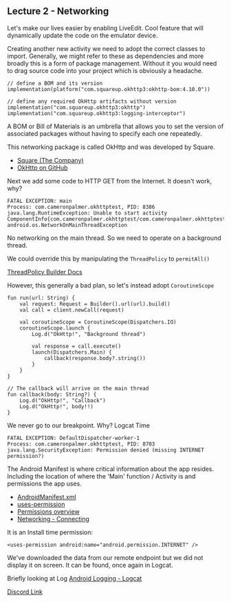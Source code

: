 ## Lecture 2 - Networking

Let's make our lives easier by enabling LiveEdit. Cool feature that will dynamically update the code on the emulator device.

Creating another new activity we need to adopt the correct classes to import. Generally, we might refer to these as dependencies and more broadly this is a form of package management. Without it you would need to drag source code into your project which is obviously a headache.

    // define a BOM and its version
    implementation(platform("com.squareup.okhttp3:okhttp-bom:4.10.0"))

    // define any required OkHttp artifacts without version
    implementation("com.squareup.okhttp3:okhttp")
    implementation("com.squareup.okhttp3:logging-interceptor") 
    
A BOM or Bill of Materials is an umbrella that allows you to set the version of associated packages without having to specify each one repeatedly.

This networking package is called OkHttp and was developed by Square.

 * [Square (The Company)](https://squareup.com/us/en?v=all)
 * [OkHttp on GitHub](https://square.github.io/okhttp/)

Next we add some code to HTTP GET from the Internet. It doesn't work, why?

    FATAL EXCEPTION: main
    Process: com.cameronpalmer.okhttptest, PID: 8386
    java.lang.RuntimeException: Unable to start activity ComponentInfo{com.cameronpalmer.okhttptest/com.cameronpalmer.okhttptest.MainActivity}: android.os.NetworkOnMainThreadException

No networking on the main thread. So we need to operate on a background thread.

We could override this by manipulating the `ThreadPolicy` to `permitAll()`

[ThreadPolicy Builder Docs](https://developer.android.com/reference/kotlin/android/os/StrictMode.ThreadPolicy.Builder)

However, this generally a bad plan, so let's instead adopt `CoroutineScope`


    fun run(url: String) {
        val request: Request = Builder().url(url).build()
        val call = client.newCall(request)

        val coroutineScope = CoroutineScope(Dispatchers.IO)
        coroutineScope.launch {
            Log.d("OkHttp!", "Background thread")

            val response = call.execute()
            launch(Dispatchers.Main) {
                callback(response.body?.string())
            }
        }
    }

    // The callback will arrive on the main thread
    fun callback(body: String?) {
        Log.d("OkHttp!", "Callback")
        Log.d("OkHttp!", body!!)
    }
    
We never go to our breakpoint. Why? Logcat Time

    FATAL EXCEPTION: DefaultDispatcher-worker-1
    Process: com.cameronpalmer.okhttptest, PID: 8703
    java.lang.SecurityException: Permission denied (missing INTERNET permission?)

The Android Manifest is where critical information about the app resides. Including the location of where the 'Main' function / Activity is and permissions the app uses.

* [AndroidManifest.xml](https://developer.android.com/guide/topics/manifest/manifest-intro)
* [uses-permission](https://developer.android.com/guide/topics/manifest/uses-permission-element)
* [Permissions overview](https://developer.android.com/guide/topics/permissions/overview)
* [Networking - Connecting](https://developer.android.com/training/basics/network-ops/connecting)

It is an Install time permission:

    <uses-permission android:name="android.permission.INTERNET" />

We've downloaded the data from our remote endpoint but we did not display it on screen.
It can be found, once again in Logcat.

Briefly looking at Log
[Android Logging - Logcat](https://developer.android.com/reference/kotlin/android/util/Log)

[Discord Link](https://discord.gg/fKgkdJMF|https://discord.gg/fKgkdJMF)


